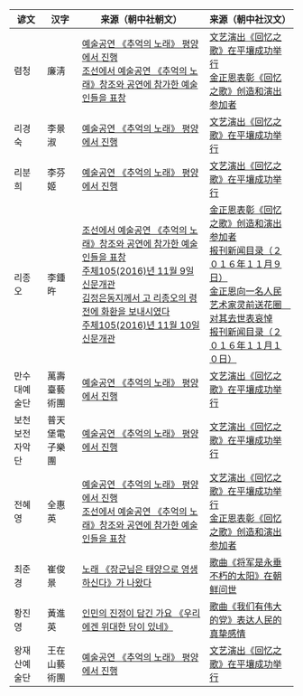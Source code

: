 |谚文|汉字|来源（朝中社朝文）|来源（朝中社汉文）|
|-|-|-|-|
|렴청|廉淸|[예술공연 《추억의 노래》 평양에서 진행](http://www.kcna.kp/kp/article/q/35c1a571647217428c345bfb333c3a1d.kcmsf)<br>[조선에서 예술공연 《추억의 노래》창조와 공연에 참가한 예술인들을 표창](http://www.kcna.kp/kp/article/q/7e83c826758109f412d2080d296bb2c3.kcmsf)|[文艺演出《回忆之歌》在平壤成功举行](http://www.kcna.kp/cn/article/q/35c1a571647217428c345bfb333c3a1d.kcmsf)<br>[金正恩表彰《回忆之歌》创造和演出参加者](http://www.kcna.kp/cn/article/q/7e83c826758109f412d2080d296bb2c3.kcmsf)|
|리경숙|李景淑|[예술공연 《추억의 노래》 평양에서 진행](http://www.kcna.kp/kp/article/q/35c1a571647217428c345bfb333c3a1d.kcmsf)|[文艺演出《回忆之歌》在平壤成功举行](http://www.kcna.kp/cn/article/q/35c1a571647217428c345bfb333c3a1d.kcmsf)|
|리분희|李芬姬|[예술공연 《추억의 노래》 평양에서 진행](http://www.kcna.kp/kp/article/q/35c1a571647217428c345bfb333c3a1d.kcmsf)|[文艺演出《回忆之歌》在平壤成功举行](http://www.kcna.kp/cn/article/q/35c1a571647217428c345bfb333c3a1d.kcmsf)|
|리종오|李鍾旿|[조선에서 예술공연 《추억의 노래》창조와 공연에 참가한 예술인들을 표창](http://www.kcna.kp/kp/article/q/7e83c826758109f412d2080d296bb2c3.kcmsf)<br>[주체105(2016)년 11월 9일 신문개관](http://www.kcna.kp/kp/article/q/5f38e64ab6d399c84087872608dd2858.kcmsf)<br>[김정은동지께서 고 리종오의 령전에 화환을 보내시였다](http://www.kcna.kp/kp/article/q/e620e25d48f136e36037d91a3f1bc591.kcmsf)<br>[주체105(2016)년 11월 10일 신문개관](http://www.kcna.kp/kp/article/q/d27c8da65723ce948fb143b9bedb55fe.kcmsf)|[金正恩表彰《回忆之歌》创造和演出参加者](http://www.kcna.kp/cn/article/q/7e83c826758109f412d2080d296bb2c3.kcmsf)<br>[报刊新闻目录（２０１６年１１月９日）](http://www.kcna.kp/cn/article/q/5f38e64ab6d399c84087872608dd2858.kcmsf)<br>[金正恩向一名人民艺术家灵前送花圈　对其去世表哀悼](http://www.kcna.kp/cn/article/q/e620e25d48f136e36037d91a3f1bc591.kcmsf)<br>[报刊新闻目录（２０１６年１１月１０日）](http://www.kcna.kp/cn/article/q/d27c8da65723ce948fb143b9bedb55fe.kcmsf)|
|만수대예술단|萬壽臺藝術團|[예술공연 《추억의 노래》 평양에서 진행](http://www.kcna.kp/kp/article/q/35c1a571647217428c345bfb333c3a1d.kcmsf)|[文艺演出《回忆之歌》在平壤成功举行](http://www.kcna.kp/cn/article/q/35c1a571647217428c345bfb333c3a1d.kcmsf)|
|보천보전자악단|普天堡電子樂團|[예술공연 《추억의 노래》 평양에서 진행](http://www.kcna.kp/kp/article/q/35c1a571647217428c345bfb333c3a1d.kcmsf)|[文艺演出《回忆之歌》在平壤成功举行](http://www.kcna.kp/cn/article/q/35c1a571647217428c345bfb333c3a1d.kcmsf)|
|전혜영|全惠英|[예술공연 《추억의 노래》 평양에서 진행](http://www.kcna.kp/kp/article/q/35c1a571647217428c345bfb333c3a1d.kcmsf)<br>[조선에서 예술공연 《추억의 노래》창조와 공연에 참가한 예술인들을 표창](http://www.kcna.kp/kp/article/q/7e83c826758109f412d2080d296bb2c3.kcmsf)|[文艺演出《回忆之歌》在平壤成功举行](http://www.kcna.kp/cn/article/q/35c1a571647217428c345bfb333c3a1d.kcmsf)<br>[金正恩表彰《回忆之歌》创造和演出参加者](http://www.kcna.kp/cn/article/q/7e83c826758109f412d2080d296bb2c3.kcmsf)|
|최준경|崔俊景|[노래 《장군님은 태양으로 영생하신다》가 나왔다](https://web.archive.org/web/20141011211855/http://www.kcna.co.jp/calendar/2012/01/01-15/2012-0115-025.html)|[歌曲《将军是永垂不朽的太阳》在朝鲜问世](https://web.archive.org/web/20220205125042/blog.sina.com.cn/s/blog_4cc04fe10100xujf.html)|
|황진영|黃進英|[인민의 진정이 담긴 가요 《우리에겐 위대한 당이 있네》](http://www.kcna.kp/kp/article/q/5cd856f3fc7047b49922ec9c4947be13.kcmsf)|[歌曲《我们有伟大的党》表达人民的真挚感情](http://www.kcna.kp/cn/article/q/5cd856f3fc7047b49922ec9c4947be13.kcmsf)|
|왕재산예술단|王在山藝術團|[예술공연 《추억의 노래》 평양에서 진행](http://www.kcna.kp/kp/article/q/35c1a571647217428c345bfb333c3a1d.kcmsf)|[文艺演出《回忆之歌》在平壤成功举行](http://www.kcna.kp/cn/article/q/35c1a571647217428c345bfb333c3a1d.kcmsf)|
